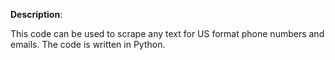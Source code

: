 **Description**: 

This code can be used to scrape any text for US format phone numbers and emails. The code is written in Python.
